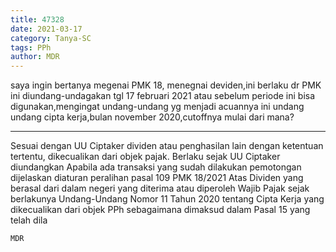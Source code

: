 ```yaml
---
title: 47328
date: 2021-03-17
category: Tanya-SC
tags: PPh
author: MDR
---
```


saya ingin bertanya megenai PMK 18, menegnai deviden,ini berlaku dr PMK ini diundang-undagakan tgl 17 februari 2021 atau sebelum periode ini bisa digunakan,mengingat undang-undang yg menjadi acuannya ini undang undang cipta kerja,bulan november 2020,cutoffnya mulai dari mana?

---

Sesuai dengan UU Ciptaker dividen atau penghasilan lain dengan ketentuan tertentu, dikecualikan dari objek pajak. Berlaku sejak UU Ciptaker diundangkan Apabila ada transaksi yang sudah dilakukan pemotongan dijelaskan diaturan peralihan pasal 109 PMK 18/2021 Atas Dividen yang berasal dari dalam negeri yang diterima atau diperoleh Wajib Pajak sejak berlakunya Undang-Undang Nomor 11 Tahun 2020 tentang Cipta Kerja yang dikecualikan dari objek PPh sebagaimana dimaksud dalam Pasal 15 yang telah dila

`MDR`
